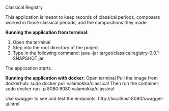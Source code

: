 Classical Registry

This application is meant to keep records of classical periods, composers worked in those
classical periods, and the compositions they made.

**Running the application from terminal:**
1. Open the terminal
2. Step into the root directory of the project
3. Type in the following command: java -jar target/classicalregistry-0.0.1-SNAPSHOT.jar

The application starts.

**Running the application with docker:**
Open terminal
Pull the image from dockerhub: sudo docker pull valamokka/classical
Then run the container: sudo docker run -p 8080:8080 valamokka/classical

Use swagger to see and test the endpoints:
http://localhost:8080/swagger-ui.html
